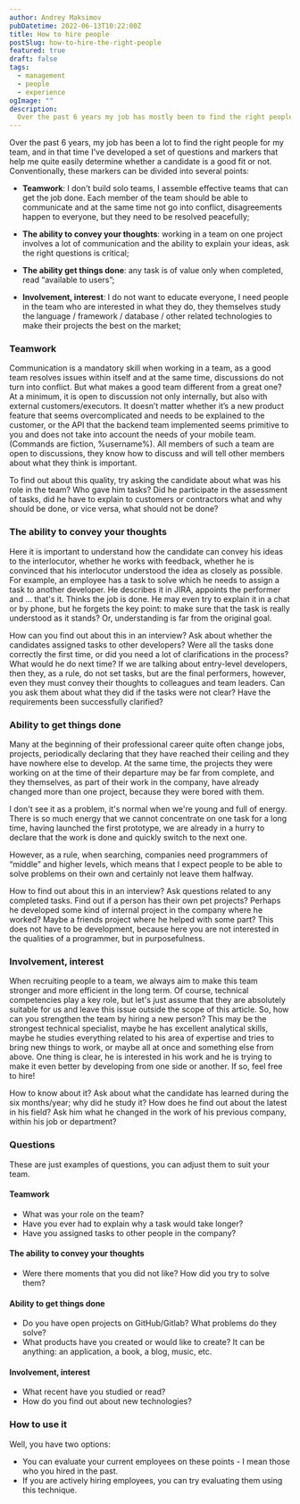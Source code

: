 ```yaml
---
author: Andrey Maksimov
pubDatetime: 2022-06-13T10:22:00Z
title: How to hire people
postSlug: how-to-hire-the-right-people
featured: true
draft: false
tags:
  - management
  - people
  - experience
ogImage: ""
description:
  Over the past 6 years my job has mostly been to find the right people for my team and during that time I have developed a set of questions and markers that make it pretty easy for me to tell if the selected candidate is not the right fit. or not. Conventionally, these markers can be divided into several points.
---
```


Over the past 6 years, my job has been a lot to find the right people for my team, and in that time I've developed a set of questions and markers that help me quite easily determine whether a candidate is a good fit or not. Conventionally, these markers can be divided into several points:

* **Teamwork**: I don't build solo teams, I assemble effective teams that can get the job done. Each member of the team should be able to communicate and at the same time not go into conflict, disagreements happen to everyone, but they need to be resolved peacefully;

* **The ability to convey your thoughts**: working in a team on one project involves a lot of communication and the ability to explain your ideas, ask the right questions is critical;

* **The ability get things done**: any task is of value only when completed, read “available to users”;

* **Involvement, interest**: I do not want to educate everyone, I need people in the team who are interested in what they do, they themselves study the language / framework / database / other related technologies to make their projects the best on the market;

### Teamwork

Communication is a mandatory skill when working in a team, as a good team resolves issues within itself and at the same time, discussions do not turn into conflict. But what makes a good team different from a great one? At a minimum, it is open to discussion not only internally, but also with external customers/executors. It doesn’t matter whether it’s a new product feature that seems overcomplicated and needs to be explained to the customer, or the API that the backend team implemented seems primitive to you and does not take into account the needs of your mobile team. (Commands are fiction, %username%). All members of such a team are open to discussions, they know how to discuss and will tell other members about what they think is important.

To find out about this quality, try asking the candidate about what was his role in the team? Who gave him tasks? Did he participate in the assessment of tasks, did he have to explain to customers or contractors what and why should be done, or vice versa, what should not be done?

### The ability to convey your thoughts

Here it is important to understand how the candidate can convey his ideas to the interlocutor, whether he works with feedback, whether he is convinced that his interlocutor understood the idea as closely as possible. For example, an employee has a task to solve which he needs to assign a task to another developer. He describes it in JIRA, appoints the performer and ... that's it. Thinks the job is done. He may even try to explain it in a chat or by phone, but he forgets the key point: to make sure that the task is really understood as it stands? Or, understanding is far from the original goal.

How can you find out about this in an interview? Ask about whether the candidates assigned tasks to other developers? Were all the tasks done correctly the first time, or did you need a lot of clarifications in the process? What would he do next time? If we are talking about entry-level developers, then they, as a rule, do not set tasks, but are the final performers, however, even they must convey their thoughts to colleagues and team leaders. Can you ask them about what they did if the tasks were not clear? Have the requirements been successfully clarified?

### Ability to get things done

Many at the beginning of their professional career quite often change jobs, projects, periodically declaring that they have reached their ceiling and they have nowhere else to develop. At the same time, the projects they were working on at the time of their departure may be far from complete, and they themselves, as part of their work in the company, have already changed more than one project, because they were bored with them.

I don't see it as a problem, it's normal when we're young and full of energy. There is so much energy that we cannot concentrate on one task for a long time, having launched the first prototype, we are already in a hurry to declare that the work is done and quickly switch to the next one.

However, as a rule, when searching, companies need programmers of “middle” and higher levels, which means that I expect people to be able to solve problems on their own and certainly not leave them halfway.

How to find out about this in an interview? Ask questions related to any completed tasks. Find out if a person has their own pet projects? Perhaps he developed some kind of internal project in the company where he worked? Maybe a friends project where he helped with some part? This does not have to be development, because here you are not interested in the qualities of a programmer, but in purposefulness.

### Involvement, interest

When recruiting people to a team, we always aim to make this team stronger and more efficient in the long term. Of course, technical competencies play a key role, but let's just assume that they are absolutely suitable for us and leave this issue outside the scope of this article. So, how can you strengthen the team by hiring a new person? This may be the strongest technical specialist, maybe he has excellent analytical skills, maybe he studies everything related to his area of ​​​​expertise and tries to bring new things to work, or maybe all at once and something else from above. One thing is clear, he is interested in his work and he is trying to make it even better by developing from one side or another. If so, feel free to hire!

How to know about it? Ask about what the candidate has learned during the six months/year; why did he study it? How does he find out about the latest in his field? Ask him what he changed in the work of his previous company, within his job or department?

### Questions
These are just examples of questions, you can adjust them to suit your team.

#### Teamwork

* What was your role on the team?
* Have you ever had to explain why a task would take longer?
* Have you assigned tasks to other people in the company?

#### The ability to convey your thoughts

* Were there moments that you did not like? How did you try to solve them?

#### Ability to get things done

* Do you have open projects on GitHub/Gitlab? What problems do they solve?
* What products have you created or would like to create? It can be anything: an application, a book, a blog, music, etc.

#### Involvement, interest

* What recent have you studied or read?
* How do you find out about new technologies?

### How to use it

Well, you have two options:

* You can evaluate your current employees on these points - I mean those who you hired in the past.
* If you are actively hiring employees, you can try evaluating them using this technique.
